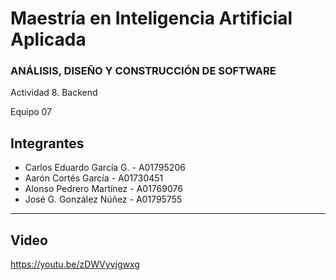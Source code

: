 # Maestría en Inteligencia Artificial Aplicada
### ANÁLISIS, DISEÑO Y CONSTRUCCIÓN DE SOFTWARE
Actividad 8. Backend


Equipo 07
## Integrantes
- Carlos Eduardo García G. - A01795206
- Aarón Cortés García - A01730451
- Alonso Pedrero Martínez - A01769076
- José G. González Núñez - A01795755

---
## Video
https://youtu.be/zDWVyvjgwxg